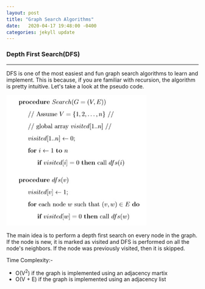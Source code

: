 ```yaml
---
layout: post
title: "Graph Search Algorithms"
date:   2020-04-17 19:48:00 -0400
categories: jekyll update
---
```

### Depth First Search(DFS)
-------
DFS is one of the most easiest and fun graph search algorithms to learn and implement. This is because, if you are familiar with recursion, the algorithm is pretty intuitive. Let's take a look at the pseudo code.

![dfs](dfs.jpg)

The main idea is to perform a depth first search on every node in the graph. If the node is new, it is marked as visited and DFS is performed on all the node's neighbors. If the node was previously visited, then it is skipped.

Time Complexity:-
+ O(V<sup>2</sup>) if the graph is implemented using an adjacency martix
+ O(V + E) if the graph is implemented using an adjacency list

&nbsp;

